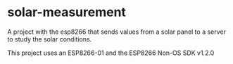 # solar-measurement
A project with the esp8266 that sends values from a solar panel to a server to study the solar conditions.

This project uses an ESP8266-01 and the ESP8266 Non-OS SDK v1.2.0
